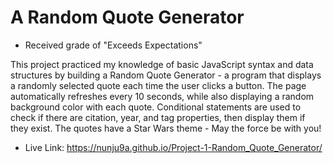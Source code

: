 # A Random Quote Generator 
- Received grade of "Exceeds Expectations"

This project practiced my knowledge of basic JavaScript syntax and data structures by building a Random Quote Generator - a program that displays a randomly selected quote each time the user clicks a button. The page automatically refreshes every 10 seconds, while also displaying a random background color with each quote. Conditional statements are used to check if there are citation, year, and tag properties, then display them if they exist. The quotes have a Star Wars theme - May the force be with you!

- Live Link:
https://nunju9a.github.io/Project-1-Random_Quote_Generator/

